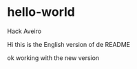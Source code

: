 
# hello-world
Hack Aveiro

Hi this is the English version of de README

ok working with the new version





